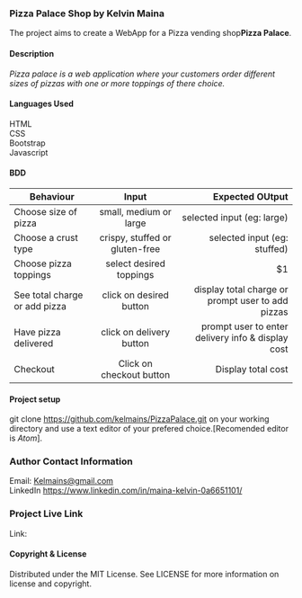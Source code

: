 ### **Pizza Palace Shop** by Kelvin Maina
The project aims to create a WebApp for a Pizza vending shop**Pizza Palace**.


#### **Description**
_Pizza palace is  a web application where your customers order different sizes of pizzas with one or more toppings of there choice._

#### **Languages Used**
HTML <br>
CSS <br>
Bootstrap <br>
Javascript

#### **BDD**
| Behaviour            | Input                | Expected OUtput  |
| ---------------------|:--------------------:| ----------------:|
| Choose size of pizza | small, medium or large | selected input (eg: large) |
| Choose a crust type  | crispy, stuffed or gluten-free |  selected input (eg: stuffed) |
| Choose pizza toppings| select desired toppings |    $1 |
| See total charge or add pizza | click on desired button | display total charge or prompt user to add pizzas |
| Have pizza delivered | click on delivery button | prompt user to enter delivery info & display cost |
| Checkout | Click on checkout button | Display total cost |

#### **Project setup**
git clone https://github.com/kelmains/PizzaPalace.git on your working directory and use a text editor of your prefered choice.[Recomended editor is _Atom_].

### **Author Contact Information**
Email: Kelmains@gmail.com <br>
LinkedIn https://www.linkedin.com/in/maina-kelvin-0a6651101/

### **Project Live Link**
Link:

#### **Copyright & License**
Distributed under the MIT License. See LICENSE for more information on license and copyright.
